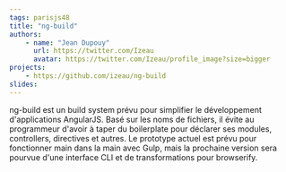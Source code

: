```yaml
---
tags: parisjs48
title: "ng-build"
authors:
    - name: "Jean Dupouy"
      url: https://twitter.com/Izeau
      avatar: https://twitter.com/Izeau/profile_image?size=bigger
projects:
    - https://github.com/izeau/ng-build
slides:
---
```

ng-build est un build system prévu pour simplifier le développement d'applications AngularJS. Basé sur les noms de fichiers, il évite au programmeur d'avoir à taper du boilerplate pour déclarer ses modules, controllers, directives et autres. Le prototype actuel est prévu pour fonctionner main dans la main avec Gulp, mais la prochaine version sera pourvue d'une interface CLI et de transformations pour browserify.
